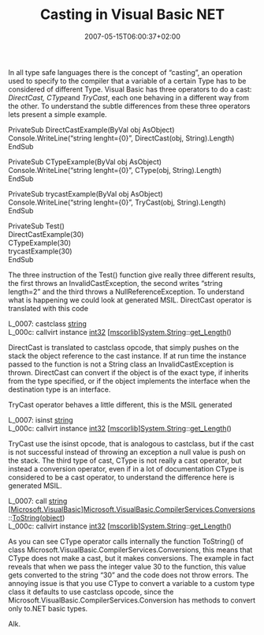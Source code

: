 ﻿---
title: "Casting in Visual Basic NET"
description: ""
date: 2007-05-15T06:00:37+02:00
draft: false
tags: [Languages]
categories: [Languages]
---
In all type safe languages there is the concept of “casting”, an operation used to specify to the compiler that a variable of a certain Type has to be considered of different Type. Visual Basic has three operators to do a cast: *DirectCast, CType*and *TryCast*, each one behaving in a different way from the other. To understand the subtle differences from these three operators lets present a simple example.

PrivateSub  DirectCastExample(ByVal  obj  AsObject)  
        Console.WriteLine(“string  lenght={0}”,  DirectCast(obj,  String).Length)  
EndSub  
  
PrivateSub  CTypeExample(ByVal  obj  AsObject)  
        Console.WriteLine(“string  lenght={0}”,  CType(obj,  String).Length)  
EndSub  
  
PrivateSub  trycastExample(ByVal  obj  AsObject)  
        Console.WriteLine(“string  lenght={0}”,  TryCast(obj,  String).Length)  
EndSub

PrivateSub  Test()  
        DirectCastExample(30)  
        CTypeExample(30)  
        trycastExample(30)  
EndSub

The three instruction of the Test() function give really three different results, the first throws an InvalidCastException, the second writes “string length=2” and the third throws a NullReferenceException. To understand what is happening we could look at generated MSIL. DirectCast operator is translated with this code

L\_0007: castclass [string](http://www.aisto.com/roeder/dotnet/Default.aspx?Target=code://mscorlib:2.0.0.0:b77a5c561934e089/System.String "string")  
L\_000c: callvirt instance [int32](http://www.aisto.com/roeder/dotnet/Default.aspx?Target=code://mscorlib:2.0.0.0:b77a5c561934e089/System.Int32 "int32") [[mscorlib](http://www.aisto.com/roeder/dotnet/Default.aspx?Target=code://mscorlib:2.0.0.0:b77a5c561934e089 "mscorlib, Version=2.0.0.0, Culture=neutral, PublicKeyToken=b77a5c561934e089")][System.String](http://www.aisto.com/roeder/dotnet/Default.aspx?Target=code://mscorlib:2.0.0.0:b77a5c561934e089/System.String "[mscorlib]System.String")::[get\_Length](http://www.aisto.com/roeder/dotnet/Default.aspx?Target=code://mscorlib:2.0.0.0:b77a5c561934e089/System.String/get_Length%28%29:Int32 "get_Length")()

DirectCast is translated to castclass opcode, that simply pushes on the stack the object reference to the cast instance. If at run time the instance passed to the function is not a String class an InvalidCastException is thrown. DirectCast can convert if the object is of the exact type, if inherits from the type specified, or if the object implements the interface when the destination type is an interface.

TryCast operator behaves a little different, this is the MSIL generated

L\_0007: isinst [string](http://www.aisto.com/roeder/dotnet/Default.aspx?Target=code://mscorlib:2.0.0.0:b77a5c561934e089/System.String "string")  
L\_000c: callvirt instance [int32](http://www.aisto.com/roeder/dotnet/Default.aspx?Target=code://mscorlib:2.0.0.0:b77a5c561934e089/System.Int32 "int32") [[mscorlib](http://www.aisto.com/roeder/dotnet/Default.aspx?Target=code://mscorlib:2.0.0.0:b77a5c561934e089 "mscorlib, Version=2.0.0.0, Culture=neutral, PublicKeyToken=b77a5c561934e089")][System.String](http://www.aisto.com/roeder/dotnet/Default.aspx?Target=code://mscorlib:2.0.0.0:b77a5c561934e089/System.String "[mscorlib]System.String")::[get\_Length](http://www.aisto.com/roeder/dotnet/Default.aspx?Target=code://mscorlib:2.0.0.0:b77a5c561934e089/System.String/get_Length%28%29:Int32 "get_Length")()

TryCast  use the isinst opcode, that is analogous to castclass, but if the cast is not successful instead of throwing an exception a null value is push on the stack. The third type of cast, CType is not really a cast operator, but instead a conversion operator, even if in a lot of documentation CType is considered to be a cast operator, to understand the difference here is generated MSIL.

L\_0007: call [string](http://www.aisto.com/roeder/dotnet/Default.aspx?Target=code://mscorlib:2.0.0.0:b77a5c561934e089/System.String "string") [[Microsoft.VisualBasic](http://www.aisto.com/roeder/dotnet/Default.aspx?Target=code://Microsoft.VisualBasic:8.0.0.0:b03f5f7f11d50a3a "Microsoft.VisualBasic, Version=8.0.0.0, Culture=neutral, PublicKeyToken=b03f5f7f11d50a3a")][Microsoft.VisualBasic.CompilerServices.Conversions](http://www.aisto.com/roeder/dotnet/Default.aspx?Target=code://Microsoft.VisualBasic:8.0.0.0:b03f5f7f11d50a3a/Microsoft.VisualBasic.CompilerServices.Conversions "[Microsoft.VisualBasic]Microsoft.VisualBasic.CompilerServices.Conversions")::[ToString](http://www.aisto.com/roeder/dotnet/Default.aspx?Target=code://Microsoft.VisualBasic:8.0.0.0:b03f5f7f11d50a3a/Microsoft.VisualBasic.CompilerServices.Conversions/ToString%28Object%29:String "ToString")([object](http://www.aisto.com/roeder/dotnet/Default.aspx?Target=code://mscorlib:2.0.0.0:b77a5c561934e089/System.Object "object"))  
L\_000c: callvirt instance [int32](http://www.aisto.com/roeder/dotnet/Default.aspx?Target=code://mscorlib:2.0.0.0:b77a5c561934e089/System.Int32 "int32") [[mscorlib](http://www.aisto.com/roeder/dotnet/Default.aspx?Target=code://mscorlib:2.0.0.0:b77a5c561934e089 "mscorlib, Version=2.0.0.0, Culture=neutral, PublicKeyToken=b77a5c561934e089")][System.String](http://www.aisto.com/roeder/dotnet/Default.aspx?Target=code://mscorlib:2.0.0.0:b77a5c561934e089/System.String "[mscorlib]System.String")::[get\_Length](http://www.aisto.com/roeder/dotnet/Default.aspx?Target=code://mscorlib:2.0.0.0:b77a5c561934e089/System.String/get_Length%28%29:Int32 "get_Length")()

As you can see CType operator calls internally the function ToString() of class Microsoft.VisualBasic.CompilerServices.Conversions, this means that CType does not make a cast, but it makes conversions. The example in fact reveals that when we pass the integer value 30 to the function, this value gets converted to the string “30” and the code does not throw errors. The annoying issue is that you use CType to convert a variable to a custom type class it defaults to use castclass opcode, since the Microsoft.VisualBasic.CompilerServices.Conversion has methods to convert only to.NET basic types.

Alk.
